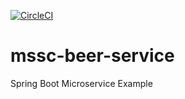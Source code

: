 [![CircleCI](https://circleci.com/gh/murataltinay/mssc-beer-service.svg?style=svg)](https://circleci.com/gh/murataltinay/mssc-beer-service)
# mssc-beer-service
Spring Boot Microservice Example
